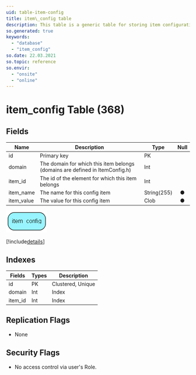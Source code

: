 ```yaml
---
uid: table-item-config
title: item\_config table
description: This table is a generic table for storing item configuration. It is only used by the class ItemConfig.
so.generated: true
keywords:
  - "database"
  - "item_config"
so.date: 22.03.2021
so.topic: reference
so.envir:
  - "onsite"
  - "online"
---
```


# item\_config Table (368)

## Fields

| Name | Description | Type | Null |
|------|-------------|------|:----:|
|id|Primary key|PK| |
|domain|The domain for which this item belongs (domains are defined in ItemConfig.h)|Int| |
|item\_id|The id of the element for which this item belongs|Int| |
|item\_name|The name for this config item|String(255)|&#x25CF;|
|item\_value|The value for this config item|Clob|&#x25CF;|


![item_config table relationship diagram](./media/item_config.png)

[!include[details](./includes/item-config.md)]

## Indexes

| Fields | Types | Description |
|--------|-------|-------------|
|id |PK |Clustered, Unique |
|domain |Int |Index |
|item\_id |Int |Index |

## Replication Flags

* None

## Security Flags

* No access control via user's Role.

